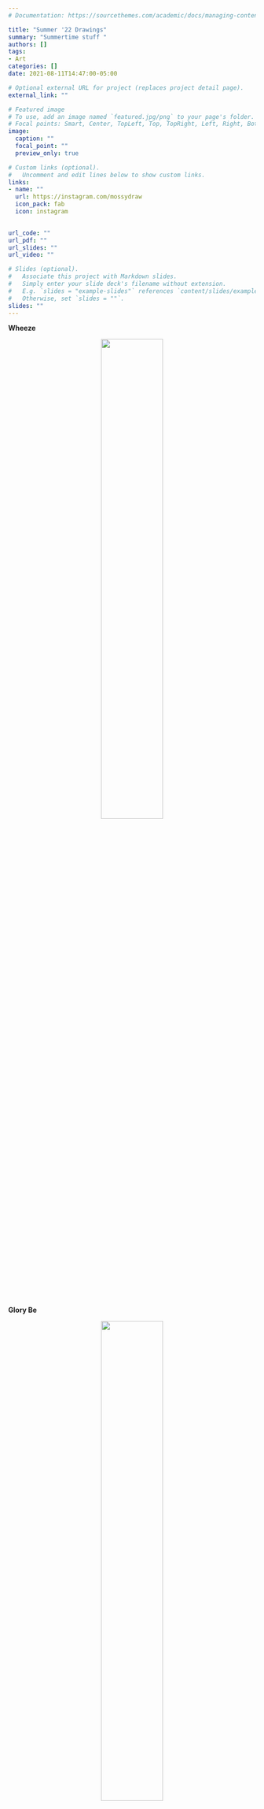 ```yaml
---
# Documentation: https://sourcethemes.com/academic/docs/managing-content/

title: "Summer '22 Drawings"
summary: "Summertime stuff "
authors: []
tags: 
- Art
categories: []
date: 2021-08-11T14:47:00-05:00

# Optional external URL for project (replaces project detail page).
external_link: ""

# Featured image
# To use, add an image named `featured.jpg/png` to your page's folder.
# Focal points: Smart, Center, TopLeft, Top, TopRight, Left, Right, BottomLeft, Bottom, BottomRight.
image:
  caption: ""
  focal_point: ""
  preview_only: true

# Custom links (optional).
#   Uncomment and edit lines below to show custom links.
links:
- name: ""
  url: https://instagram.com/mossydraw
  icon_pack: fab
  icon: instagram
  

url_code: ""
url_pdf: ""
url_slides: ""
url_video: ""

# Slides (optional).
#   Associate this project with Markdown slides.
#   Simply enter your slide deck's filename without extension.
#   E.g. `slides = "example-slides"` references `content/slides/example-slides.md`.
#   Otherwise, set `slides = ""`.
slides: ""
---
```


**Wheeze**

<center>
<img src="/media/summer_collage.JPG" width="50%" height="50%" >
</center>


**Glory Be**

<center>
<img src="/media/glory_to_god.JPG" width="50%" height="50%" >
</center>



**Peaches the Cat**

<center>
<img src="/media/peaches.JPEG" width="50%" height="50%" >
</center>



**Self-Portrait**

<center>
<img src="/media/self-portrait.JPG" width="50%" height="50%" >
</center>





